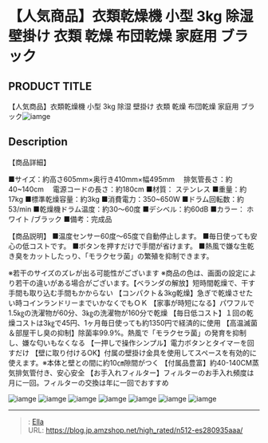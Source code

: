# 【人気商品】衣類乾燥機 小型 3kg 除湿 壁掛け 衣類 乾燥 布団乾燥 家庭用 ブラック


## PRODUCT TITLE 

【人気商品】衣類乾燥機 小型 3kg 除湿 壁掛け 衣類 乾燥 布団乾燥 家庭用 ブラック![iamge](https://b2bfiles1.gigab2b.cn/image/wkseller/301/ES280935/20210719_726018cd092e03a745a2d2689999db6b.jpg)

## Description

【商品詳細】

■サイズ：約高さ605mm×奥行き410mm×幅495mm
　排気管長さ：約40~140cm
　電源コードの長さ：約180cm
■材質： ステンレス
■重量：約17kg
■標準乾燥容量：約3kg
■消費電力：350~650W
■ドラム回転数：約53/min
■乾燥機ドラム温度：約30〜60度
■デシベル：約60dB
■カラー： ホワイト /ブラック
■備考：完成品

【商品説明】
■温度センサー60度〜65度で自動停止します。
■毎日使っても安心の低コストです。
■ボタンを押すだけで手間が省けます。
■熱風で嫌な生乾き臭をカットしたっり、「モラクセラ菌」の繁殖を抑制できます。

※若干のサイズのズレが出る可能性がございます
※商品の色は、画面の設定により若干の違いがある場合がございます。【ベランダの解放】短時間乾燥で、干す手間も取り込む手間もかからない
【コンパクト＆3kg乾燥】急ぎで乾燥させたい時コインランドリーまでいかなくでもＯＫ
【家事が時短になる】パワフルで1.5㎏の洗濯物が60分、3㎏の洗濯物が160分で乾燥
【毎日低コスト】１回の乾燥コストは3㎏で45円、1ヶ月毎日使っても約1350円で経済的に使用
【高温滅菌＆部屋干し臭の抑制】除菌率99.9%。熱風で「モラクセラ菌」の発育を抑制し、嫌な匂いもなくなる
【一押しで操作シンプル】電力ボタンとタイマーを回すだけ
【壁に取り付けるOK】付属の壁掛け金具を使用してスペースを有効的に使えます。※本体と壁との間に約10㎝隙間がつく
【付属品豊富】約40-140CM蒸気排気管付き、安心安全
【お手入れフィルター】フィルターのお手入れ頻度は月に一回。フィルターの交換は年に一回でおすすめ

![iamge](https://b2bfiles1.gigab2b.cn/image/wkseller/301/ES280935/黑色/20210829_70586ed820df7872638c2c7a84027c62.jpg)
![iamge](https://b2bfiles1.gigab2b.cn/image/wkseller/301/ES280935/20210719_3e4420e56851e7503a144fc6d01aedb3.jpg)
![iamge](https://b2bfiles1.gigab2b.cn/image/wkseller/301/ES280935/20210719_74df2206ce03ae27a34703877e2760c1.jpg)
![iamge](https://b2bfiles1.gigab2b.cn/image/wkseller/301/ES280935/20210719_858a29fcd8dc2301c42575c9d6cee414.jpg)
![iamge](https://b2bfiles1.gigab2b.cn/image/wkseller/301/ES280935/20210719_88b7610bf276ab15bdf78d843da50625.jpg)
![iamge](https://b2bfiles1.gigab2b.cn/image/wkseller/301/ES280935/20210719_b7adddd5589b5fcd55d91ca1326edcf6.jpg)
![iamge](https://b2bfiles1.gigab2b.cn/image/wkseller/301/ES280935/20210719_c6ded6a33ccb7f48b352915eb4de39ec.jpg)


---

> : [Ella](https://blog.jp.amzshop.net/)  
> URL: https://blog.jp.amzshop.net/high_rated/n512-es280935aaa/  

